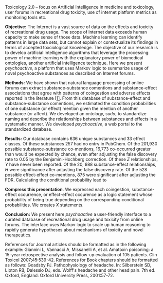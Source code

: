 Toxicology 2.0 – focus on Artificial Intelligence in medicine and toxicology, user forums in recreational drug toxicity, use of internet platform metrics as monitoring tools etc.

**Objective:** The Internet is a vast source of data on the effects and toxicity of recreational drug usage. The scope of Internet data exceeds human capacity to make sense of those data. Machine learning can identify patterns in large data sets, but cannot explain or contextualize its findings in terms of accepted toxciological knowledge. The objective of our research is to develop artificial intelligence algorithms that leverage the processing power of machine learning with the explanatory power of biomedical ontologies, another artificial intelligence technique. Here we present *psychoactive*, a platform that uses Markov logic to summarize usage of novel psychoactive substances as described on Internet forums.

**Methods:** We have shown that natural language processing of online forums can extract substance-substance comentions and substance-effect associations that agree with patterns of coingestion and adverse effects reported in the literature [[1\]](https://github.com/mac389/Drug-Forum-Data-Mining/blob/eapcct-2020/reports/abstracts/ref). From this database of substance-effect and substance-substance comentions, we estimated the condition probabilities of one substance (or effect) mention given the mention of another substance (or affect). We developed an ontology, *sudo*, to standardize naming and describe the relationships between substances and effects in a systematic manner. We developed *psychoactive*, a web portal to the standardized database.

**Results:** Our database contains 636 unique substances and 33 effect classes. Of these substances 257 had no entry in PubChem. Of the 201,930 possible substance-substance co-mentions, 16,773 co-occurred greater than would be expected by chance, even after adjusting the false discovery rate to 0.05 by the Benjamini-Hochberg correction. Of these *Z* relationships, *Y* have never been reported. Of the 20, 988 substance-effect relationships, *H* were significance after adjusting the false discovery rate. Of the 528 possible effect-effect co-mentions, 875 were significant after adjusting the FDR.  Calculating the conditional probability lead to 



**Compress this presentation**. We expressed each coingestion, substance-effect occurrence, or effect-effect occurence as a logic statement whose probability of being true depending on the corresponding conditional probabilities. We creates *X* statements.

**Conclusion:** We present here *psychoactive* a user-friendly interface to a curated database of recreational drug usage and toxicity from online forums. The interface uses Markov logic to scale up human reasoning to rapidly generate hypotheses about mechanisms of toxicity and novel therapeutics.

References for Journal articles should be formatted as in the following example: Giannini L, Vannacci A, Missanelli A, et al. Amatoxin poisoning: a 15-year retrospective analysis and follow-up evaluation of 105 patients. Clin Toxicol 2007;45:539-42. References for Book chapters should be formatted as follows: Goadsby PJ. Pathophysiology of headache. In: Silberstein SD, Lipton RB, Dalessio DJ, eds. Wolff's headache and other head pain. 7th ed. Oxford, England: Oxford University Press, 2001:57-72.
